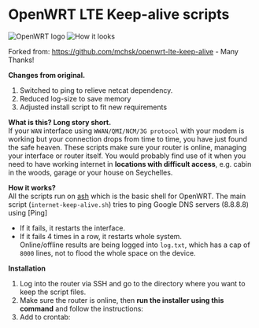 # OpenWRT LTE Keep-alive scripts
![OpenWRT logo](https://raw.githubusercontent.com/mchsk/openwrt-lte-keep-alive/assets/images/openwrt.png)
![How it looks](https://raw.githubusercontent.com/mchsk/openwrt-lte-keep-alive/assets/images/screenshot1.png)

Forked from: https://github.com/mchsk/openwrt-lte-keep-alive - Many Thanks!

**Changes from original.**<br>
1. Switched to ping to relieve netcat dependency.
2. Reduced log-size to save memory
3. Adjusted install script to fit new requirements

**What is this? Long story short.**<br>
If your `WAN` interface using `WWAN/QMI/NCM/3G protocol` with your modem is working but your connection drops from time to time, you have just found the safe heaven. These scripts make sure your router is online, managing your interface or router itself. You would probably find use of it when you need to have working internet in **locations with difficult access**, e.g. cabin in the woods, garage or your house on Seychelles.

**How it works?**<br>
All the scripts run on [ash](https://www.in-ulm.de/~mascheck/various/ash/) which is the basic shell for OpenWRT.
The main script (`internet-keep-alive.sh`) tries to ping Google DNS servers (8.8.8.8) using [Ping]<br>
- If it fails, it restarts the interface.<br>
- If it fails 4 times in a row, it restarts whole system.<br>
Online/offline results are being logged into `log.txt`, which has a cap of `8000` lines, not to flood the whole space on the device.

**Installation**<br>
1. Log into the router via SSH and go to the directory where you want to keep the script files.<br>
2. Make sure the router is online, then **run the installer using this command** and follow the instructions:<br>
3. Add to crontab:<br>


